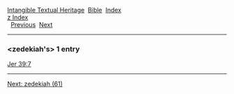 [Intangible Textual Heritage](../../index)  [Bible](../index) 
[Index](index)   
[z Index](_z_)  
  [Previous](c12756)  [Next](c12758) 

------------------------------------------------------------------------

### &lt;zedekiah's&gt; 1 entry

[Jer 39:7](../kjv/jer039.htm#007)  

------------------------------------------------------------------------

[Next: zedekiah (61)](c12758)
